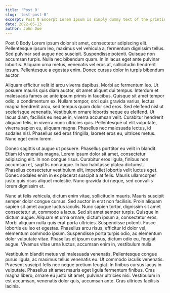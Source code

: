 ```yaml
---
title: 'Post 0'
slug: 'test-post-0'
excerpt: Post 0 Excerpt Lorem Ipsum is simply dummy text of the printing and typesetting industry. Lorem Ipsum has been the industry's standard dummy text ever since the 1500s, when an unknown printer took a galley of type and scrambled it to make a type specimen book. Even more text for the preview! This is a very long one.
date: 2022-05-13
author: John Doe
---
```



Post 0 Body Lorem ipsum dolor sit amet, consectetur adipiscing elit. Pellentesque ipsum leo, maximus vel vehicula a, fermentum dignissim tellus. Sed pulvinar sed augue nec suscipit. Suspendisse potenti. Quisque non accumsan turpis. Nulla nec bibendum quam. In in lacus eget ante pulvinar lobortis. Aliquam urna metus, venenatis vel eros at, sollicitudin hendrerit ipsum. Pellentesque a egestas enim. Donec cursus dolor in turpis bibendum auctor.

Aliquam efficitur velit id arcu viverra dapibus. Morbi ac fermentum leo. Ut posuere mauris quis diam auctor, sit amet aliquet dui tempus. Interdum et malesuada fames ac ante ipsum primis in faucibus. Quisque sit amet tempor odio, a condimentum ex. Nullam tempor, orci quis gravida varius, lectus magna hendrerit arcu, sed tempus quam dolor sed eros. Sed eleifend nisl ut scelerisque venenatis. Vestibulum ornare lobortis neque eu eleifend. Ut lacus diam, facilisis eu neque in, viverra accumsan velit. Curabitur hendrerit aliquam felis, in viverra nunc ultricies quis. Pellentesque ut elit vulputate, viverra sapien eu, aliquam magna. Phasellus nec malesuada lectus, id sodales nisl. Phasellus sed eros fringilla, laoreet eros eu, ultrices metus. Nunc eget enim lorem.

Donec sagittis ut augue ut posuere. Phasellus porttitor eu velit in blandit. Etiam id venenatis magna. Lorem ipsum dolor sit amet, consectetur adipiscing elit. In non congue risus. Curabitur eros ligula, finibus non accumsan et, sagittis non augue. In hac habitasse platea dictumst. Phasellus consectetur vestibulum elit, imperdiet lobortis velit luctus eget. Donec sodales enim in ex placerat suscipit a at felis. Mauris ullamcorper justo quis risus aliquet molestie. Nunc gravida dui neque, sed convallis lorem dignissim et.

Nunc at felis vehicula, dictum enim vitae, sollicitudin mauris. Mauris suscipit semper dolor congue cursus. Sed auctor in erat non facilisis. Proin aliquam sapien sit amet augue luctus iaculis. Nunc sapien tortor, dignissim sit amet consectetur ut, commodo a lacus. Sed sit amet semper turpis. Quisque in dictum augue. Aliquam et urna ornare, dictum ipsum a, consectetur eros. Morbi aliquam nulla quis erat porta ultricies. Suspendisse potenti. Fusce lobortis eu leo et egestas. Phasellus arcu risus, efficitur id dolor vel, elementum commodo ipsum. Suspendisse porta turpis odio, ac elementum dolor vulputate vitae. Phasellus et ipsum cursus, dictum odio eu, feugiat augue. Vivamus vitae urna luctus, accumsan enim in, vestibulum nulla.

Vestibulum blandit metus vel malesuada venenatis. Pellentesque congue purus ligula, ac maximus tellus venenatis eu. Ut commodo iaculis venenatis. Praesent suscipit felis nec neque pretium feugiat. In finibus cursus lacus in vulputate. Phasellus sit amet mauris eget ligula fermentum finibus. Cras magna libero, ornare eu justo sit amet, pulvinar ultricies nisi. Vestibulum in est accumsan, venenatis dolor quis, accumsan ante. Cras ultrices facilisis lacinia.